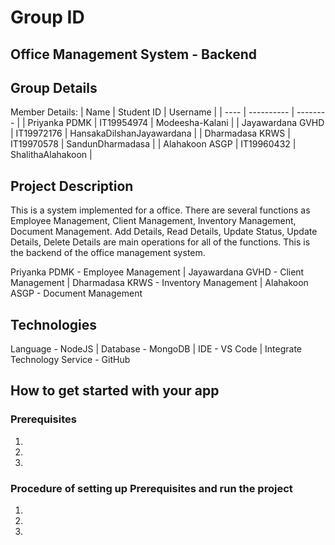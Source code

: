 # Group ID
## Office Management System - Backend

## Group Details
Member Details:
| Name | Student ID | Username |
| ---- | ---------- | -------- |
| Priyanka PDMK | IT19954974 | Modeesha-Kalani |
| Jayawardana GVHD | IT19972176 | HansakaDilshanJayawardana |
| Dharmadasa KRWS | IT19970578 | SandunDharmadasa |
| Alahakoon ASGP | IT19960432 | ShalithaAlahakoon | 

## Project Description
This is a system implemented for a office. There are several functions as Employee Management, Client Management, Inventory Management, Document Management. Add Details, Read Details, Update Status, Update Details, Delete Details are main operations for all of the functions. This is the backend of the office management system.

Priyanka PDMK - Employee Management | Jayawardana GVHD - Client Management | Dharmadasa KRWS - Inventory Management | Alahakoon ASGP - Document Management

## Technologies
Language - NodeJS | Database - MongoDB | IDE - VS Code | Integrate Technology Service - GitHub

## How to get started with your app
### Prerequisites
1. 
2. 
3. 

### Procedure of setting up Prerequisites and run the project
1. 
2. 
3. 
